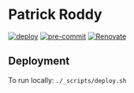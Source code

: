 # Patrick Roddy

[![deploy](https://github.com/paddyroddy/paddyroddy.github.io/actions/workflows/deploy.yml/badge.svg)](https://github.com/paddyroddy/paddyroddy.github.io/actions/workflows/deploy.yml)
[![pre-commit](https://img.shields.io/badge/pre--commit-enabled-brightgreen?logo=pre-commit)](https://github.com/pre-commit/pre-commit)
[![Renovate](https://img.shields.io/badge/renovate-enabled-orange?logo=renovatebot)](https://renovatebot.com)

## Deployment

To run locally: `./_scripts/deploy.sh`
